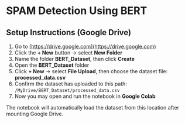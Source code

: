 # SPAM Detection Using BERT

## Setup Instructions (Google Drive)

1. Go to [https://drive.google.com](https://drive.google.com)
2. Click the **+ New** button → select **New Folder**
3. Name the folder **BERT_Dataset**, then click **Create**
4. Open the **BERT_Dataset** folder
5. Click **+ New** → select **File Upload**, then choose the dataset file:  
   **processed_data.csv**
6. Confirm the dataset has uploaded to this path:  
   `/MyDrive/BERT_Dataset/processed_data.csv`
7. Now you may open and run the notebook in **Google Colab**

The notebook will automatically load the dataset from this location after mounting Google Drive.

